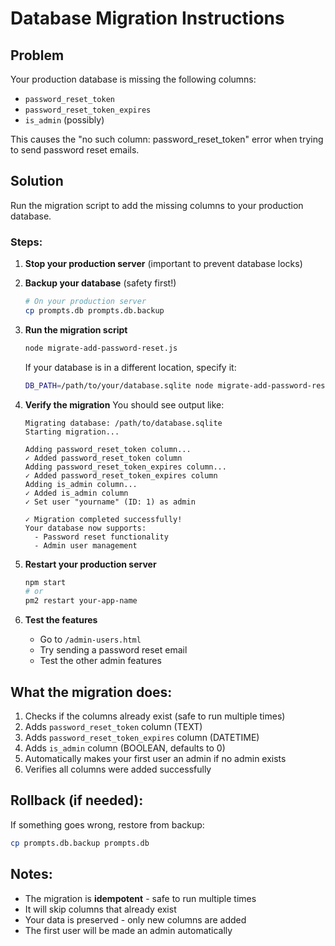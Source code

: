 # Database Migration Instructions

## Problem
Your production database is missing the following columns:
- `password_reset_token`
- `password_reset_token_expires`
- `is_admin` (possibly)

This causes the "no such column: password_reset_token" error when trying to send password reset emails.

## Solution

Run the migration script to add the missing columns to your production database.

### Steps:

1. **Stop your production server** (important to prevent database locks)

2. **Backup your database** (safety first!)
   ```bash
   # On your production server
   cp prompts.db prompts.db.backup
   ```

3. **Run the migration script**
   ```bash
   node migrate-add-password-reset.js
   ```

   If your database is in a different location, specify it:
   ```bash
   DB_PATH=/path/to/your/database.sqlite node migrate-add-password-reset.js
   ```

4. **Verify the migration**
   You should see output like:
   ```
   Migrating database: /path/to/database.sqlite
   Starting migration...

   Adding password_reset_token column...
   ✓ Added password_reset_token column
   Adding password_reset_token_expires column...
   ✓ Added password_reset_token_expires column
   Adding is_admin column...
   ✓ Added is_admin column
   ✓ Set user "yourname" (ID: 1) as admin

   ✓ Migration completed successfully!
   Your database now supports:
     - Password reset functionality
     - Admin user management
   ```

5. **Restart your production server**
   ```bash
   npm start
   # or
   pm2 restart your-app-name
   ```

6. **Test the features**
   - Go to `/admin-users.html`
   - Try sending a password reset email
   - Test the other admin features

## What the migration does:

1. Checks if the columns already exist (safe to run multiple times)
2. Adds `password_reset_token` column (TEXT)
3. Adds `password_reset_token_expires` column (DATETIME)
4. Adds `is_admin` column (BOOLEAN, defaults to 0)
5. Automatically makes your first user an admin if no admin exists
6. Verifies all columns were added successfully

## Rollback (if needed):

If something goes wrong, restore from backup:
```bash
cp prompts.db.backup prompts.db
```

## Notes:

- The migration is **idempotent** - safe to run multiple times
- It will skip columns that already exist
- Your data is preserved - only new columns are added
- The first user will be made an admin automatically
